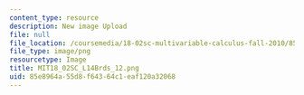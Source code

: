 ```yaml
---
content_type: resource
description: New image Upload
file: null
file_location: /coursemedia/18-02sc-multivariable-calculus-fall-2010/85e8964a55d8f64364c1eaf120a32068_MIT18_02SC_L14Brds_12.png
file_type: image/png
resourcetype: Image
title: MIT18_02SC_L14Brds_12.png
uid: 85e8964a-55d8-f643-64c1-eaf120a32068
---
```

